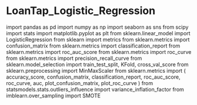 # LoanTap_Logistic_Regression
import pandas as pd
import numpy as np
import seaborn as sns
from scipy import stats
import matplotlib.pyplot as plt
from sklearn.linear_model import LogisticRegression
from sklearn import metrics
from sklearn.metrics import confusion_matrix
from sklearn.metrics import classification_report
from sklearn.metrics import roc_auc_score
from sklearn.metrics import roc_curve
from sklearn.metrics import precision_recall_curve
from sklearn.model_selection import train_test_split, KFold, cross_val_score
from sklearn.preprocessing import MinMaxScaler
from sklearn.metrics import (
    accuracy_score, confusion_matrix, classification_report,
    roc_auc_score, roc_curve, auc,
    plot_confusion_matrix, plot_roc_curve
)
from statsmodels.stats.outliers_influence import variance_inflation_factor
from imblearn.over_sampling import SMOTE
